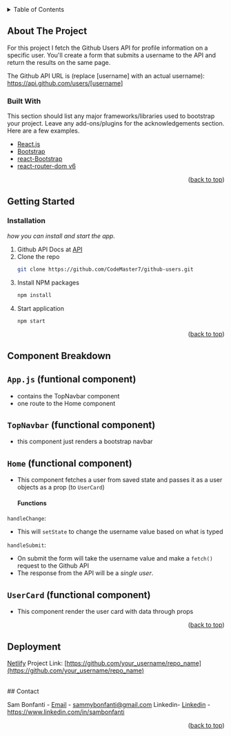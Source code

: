 <div id="top"></div>

<!-- TABLE OF CONTENTS -->
<details>
  <summary>Table of Contents</summary>
  <ol>
    <li>
      <a href="#about-the-project">About The Project</a>
      <ul>
        <li><a href="#built-with">Built With</a></li>
      </ul>
    </li>
    <li>
      <a href="#getting-started">Getting Started</a>
      <ul>
        <li><a href="#installation">Installation</a></li>
        <li><a href="#component-breakdown">Component Breakdown</a></li>
      </ul>
    </li>
    <li><a href="#deployment">Deployment</a></li>
    <li><a href="#contact">Contact</a></li>
  </ol>
</details>



<!-- ABOUT THE PROJECT -->
## About The Project

<!-- [![Product Name Screen Shot][product-screenshot]](https://example.com) -->

For this project I fetch the Github Users API for profile information on a specific user. You'll create a form that submits a username to the API and return the results on the same page.

The Github API URL is (replace [username] with an actual username): https://api.github.com/users/[username]



### Built With

This section should list any major frameworks/libraries used to bootstrap your project. Leave any add-ons/plugins for the acknowledgements section. Here are a few examples.

* [React.js](https://reactjs.org/)
* [Bootstrap](https://getbootstrap.com)
* [react-Bootstrap](https://react-bootstrap.netlify.app/getting-started/introduction/)
* [react-router-dom v6](https://reactrouter.com/)

<p align="right">(<a href="#top">back to top</a>)</p>



<!-- GETTING STARTED -->
## Getting Started
### Installation

_how you can install and start the app._

1. Github API Docs at [API](https://developer.github.com/v3/.)
2. Clone the repo
   ```sh
   git clone https://github.com/CodeMaster7/github-users.git
   ```
3. Install NPM packages
   ```sh
   npm install
   ```
4. Start application
   ```sh
   npm start
   ```
<p align="right">(<a href="#top">back to top</a>)</p>

## Component Breakdown

## `App.js` (funtional component)

- contains the TopNavbar component
- one route to the Home component

## `TopNavbar` (functional component)

- this component just renders a bootstrap navbar

## `Home` (functional component)

- This component fetches a user from saved state and passes it as a user objects as a prop (to `UserCard`)

  #### Functions

`handleChange`:

- This will `setState` to change the username value based on what is typed

`handleSubmit`:

- On submit the form will take the username value and make a `fetch()` request to the Github API
- The response from the API will be a _single user_.

## `UserCard` (functional component)

- This component render the user card with data through props
<p align="right">(<a href="#top">back to top</a>)</p>

## Deployment

[Netlify](https://www.netlify.com/)
Project Link: [https://github.com/your_username/repo_name](https://github.com/your_username/repo_name)

<br>
<!-- CONTACT -->
## Contact

Sam Bonfanti - [Email](sammybonfanti@gmail.com) - sammybonfanti@gmail.com
Linkedin- [Linkedin](https://www.linkedin.com/in/sambonfanti) - https://www.linkedin.com/in/sambonfanti

<p align="right">(<a href="#top">back to top</a>)</p>